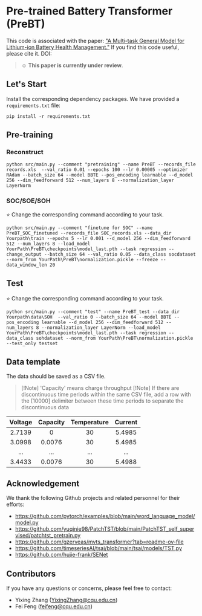 # Pre-trained Battery Transformer (PreBT)

This code is associated with the paper: ["A Multi-task General Model for Lithium-ion Battery Health Management."](https://github.com/EasinZhang/PreBT) If you find this code useful, please cite it. DOI:


> :relaxed: **This paper is currently under review**.


## Let's Start
Install the corresponding dependency packages. We have provided a ```requirements.txt``` file:
```
pip install -r requirements.txt
```

## Pre-training
### Reconstruct

```commandline
python src/main.py --comment "pretraining" --name PreBT --records_file records.xls  --val_ratio 0.01 --epochs 100 --lr 0.00005 --optimizer RAdam --batch_size 64 --model BBTE --pos_encoding learnable --d_model 256 --dim_feedforward 512 --num_layers 8 --normalization_layer LayerNorm
```
### SOC/SOE/SOH
:star: Change the corresponding command according to your task.
```commandline
python src/main.py --comment "finetune for SOC" --name PreBT_SOC_finetuned --records_file SOC_records.xls --data_dir Yourpath\train --epochs 5 --lr 0.001 --d_model 256 --dim_feedforward 512 --num_layers 8 --load_model YourPath\PreBT\checkpoints\model_last.pth --task regression --change_output --batch_size 64 --val_ratio 0.05 --data_class socdataset --norm_from YourPath\PreBT\normalization.pickle --freeze --data_window_len 20
```

## Test
:star: Change the corresponding command according to your task.
```commandline
python src/main.py --comment "test" --name PreBT_test --data_dir Yourpath\data\SOH  --val_ratio 0 --batch_size 64 --model BBTE --pos_encoding learnable --d_model 256 --dim_feedforward 512 --num_layers 8 --normalization_layer LayerNorm --load_model YourPath\PreBT\checkpoints\model_last.pth --task regression --data_class sohdataset --norm_from YourPath\PreBT\normalization.pickle --test_only testset
```

## Data template
The data should be saved as a CSV file.
>[!Note]  'Capacity' means charge throughput
>[!Note]  If there are discontinuous time periods within the same CSV file, add a row with the [10000] delimiter between these time periods to separate the discontinuous data



| Voltage |  Capacity   | Temperature | Current |
|:-------:|:-----------:|:-----------:|:-------:|
| 2.7139  |      0      |     30      | 5.4985  |
| 3.0998  |   0.0076    |     30      |   5.4985   |
|   ...   |     ...     |     ...     |   ...   |
|   3.4433   |     0.0076     |     30      |   5.4988   |

## Acknowledgement

We thank the following Github projects and related personnel for their efforts:
* https://github.com/pytorch/examples/blob/main/word_language_model/model.py
* https://github.com/yuqinie98/PatchTST/blob/main/PatchTST_self_supervised/patchtst_pretrain.py
* https://github.com/gzerveas/mvts_transformer?tab=readme-ov-file
* https://github.com/timeseriesAI/tsai/blob/main/tsai/models/TST.py
* https://github.com/hujie-frank/SENet


## Contributors

If you have any questions or concerns, please feel free to contact:
* Yixing Zhang (YixingZhang@cqu.edu.cn)
* Fei Feng (feifeng@cqu.edu.cn)
